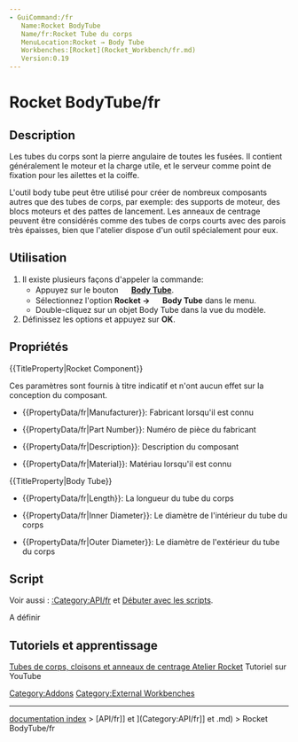 ```yaml
---
- GuiCommand:/fr
   Name:Rocket BodyTube
   Name/fr:Rocket Tube du corps
   MenuLocation:Rocket → Body Tube
   Workbenches:[Rocket](Rocket_Workbench/fr.md)
   Version:0.19
---
```


# Rocket BodyTube/fr

## Description

Les tubes du corps sont la pierre angulaire de toutes les fusées. Il contient généralement le moteur et la charge utile, et le serveur comme point de fixation pour les ailettes et la coiffe.

L\'outil body tube peut être utilisé pour créer de nombreux composants autres que des tubes de corps, par exemple: des supports de moteur, des blocs moteurs et des pattes de lancement. Les anneaux de centrage peuvent être considérés comme des tubes de corps courts avec des parois très épaisses, bien que l\'atelier dispose d\'un outil spécialement pour eux.

## Utilisation

1.  Il existe plusieurs façons d\'appeler la commande:
    -   Appuyez sur le bouton **<img src="images/Rocket_BodyTube.svg" width=16px> [Body Tube](Rocket_BodyTube/fr.md)**.
    -   Sélectionnez l\'option **Rocket  → <img src="images/Rocket_BodyTube.svg" width=16px> Body Tube** dans le menu.
    -   Double-cliquez sur un objet Body Tube dans la vue du modèle.
2.  Définissez les options et appuyez sur **OK**.

## Propriétés


{{TitleProperty|Rocket Component}}

Ces paramètres sont fournis à titre indicatif et n\'ont aucun effet sur la conception du composant.

-    {{PropertyData/fr|Manufacturer}}: Fabricant lorsqu\'il est connu

-    {{PropertyData/fr|Part Number}}: Numéro de pièce du fabricant

-    {{PropertyData/fr|Description}}: Description du composant

-    {{PropertyData/fr|Material}}: Matériau lorsqu\'il est connu


{{TitleProperty|Body Tube}}

-    {{PropertyData/fr|Length}}: La longueur du tube du corps

-    {{PropertyData/fr|Inner Diameter}}: Le diamètre de l\'intérieur du tube du corps

-    {{PropertyData/fr|Outer Diameter}}: Le diamètre de l\'extérieur du tube du corps

## Script

Voir aussi : [:Category:API/fr](:Category:API/fr.md) et [Débuter avec les scripts](FreeCAD_Scripting_Basics/fr.md).

A définir

## Tutoriels et apprentissage 

[Tubes de corps, cloisons et anneaux de centrage Atelier Rocket](https://youtu.be/xi7acpw3eDA) Tutoriel sur YouTube







[Category:Addons](Category:Addons.md) [Category:External Workbenches](Category:External_Workbenches.md)

---
[documentation index](../README.md) > [API/fr]] et ](Category:API/fr]] et .md) > Rocket BodyTube/fr
